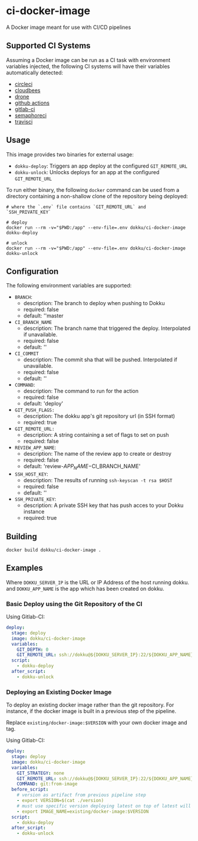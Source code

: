 # ci-docker-image

A Docker image meant for use with CI/CD pipelines

## Supported CI Systems

Assuming a Docker image can be run as a CI task with environment variables
injected, the following CI systems will have their variables automatically
detected:

- [circleci](https://circleci.com/)
- [cloudbees](https://www.cloudbees.com/)
- [drone](https://www.drone.io/)
- [github actions](https://github.com/features/actions)
- [gitlab-ci](https://about.gitlab.com/stages-devops-lifecycle/continuous-integration/)
- [semaphoreci](https://semaphoreci.com/)
- [travisci](https://travis-ci.com/)

## Usage

This image provides two binaries for external usage:

- `dokku-deploy`: Triggers an app deploy at the configured `GIT_REMOTE_URL`
- `dokku-unlock`: Unlocks deploys for an app at the configured `GIT_REMOTE_URL`

To run either binary, the following `docker` command can be used from a
directory containing a non-shallow clone of the repository being deployed:

```shell
# where the `.env` file contains `GIT_REMOTE_URL` and `SSH_PRIVATE_KEY`

# deploy
docker run --rm -v="$PWD:/app" --env-file=.env dokku/ci-docker-image dokku-deploy

# unlock
docker run --rm -v="$PWD:/app" --env-file=.env dokku/ci-docker-image dokku-unlock
```

## Configuration

The following environment variables are supported:

- `BRANCH`:
  - description: The branch to deploy when pushing to Dokku
  - required: false
  - default: ''master
- `CI_BRANCH_NAME`
  - description: The branch name that triggered the deploy. Interpolated if unavailable.
  - required: false
  - default: ''
- `CI_COMMIT`
  - description: The commit sha that will be pushed. Interpolated if unavailable.
  - required: false
  - default: ''
- `COMMAND`:
  - description: The command to run for the action
  - required: false
  - default: 'deploy'
- `GIT_PUSH_FLAGS:`
  - description: The dokku app's git repository url (in SSH format)
  - required: true
- `GIT_REMOTE_URL:`
  - description: A string containing a set of flags to set on push
  - required: false
- `REVIEW_APP_NAME`:
  - description: The name of the review app to create or destroy
  - required: false
  - default: 'review-$APP_NAME-$CI_BRANCH_NAME'
- `SSH_HOST_KEY`:
  - description: The results of running `ssh-keyscan -t rsa $HOST`
  - required: false
  - default: ''
- `SSH_PRIVATE_KEY`:
  - description: A private SSH key that has push acces to your Dokku instance
  - required: true

## Building

```text
docker build dokku/ci-docker-image .
```



## Examples

Where `DOKKU_SERVER_IP` is the URL or IP Address of the host running dokku.
and `DOKKU_APP_NAME` is the app which has been created on dokku.

### Basic Deploy using the Git Repository of the CI
Using Gitlab-CI:
```yaml
deploy:
  stage: deploy
  image: dokku/ci-docker-image
  variables:
    GIT_DEPTH: 0
    GIT_REMOTE_URL: ssh://dokku@${DOKKU_SERVER_IP}:22/${DOKKU_APP_NAME}
  script:
    - dokku-deploy
  after_script:
    - dokku-unlock
```


### Deploying an Existing Docker Image
To deploy an existing docker image rather than the git repository. For instance, if the docker image is built in a previous step of the pipeline.

Replace `existing/docker-image:$VERSION` with your own docker image and tag. 

Using Gitlab-CI:
```yaml
deploy:
  stage: deploy
  image: dokku/ci-docker-image
  variables:
    GIT_STRATEGY: none
    GIT_REMOTE_URL: ssh://dokku@${DOKKU_SERVER_IP}:22/${DOKKU_APP_NAME}
    COMMAND: git:from-image
  before_script:
    # version as artifact from previous pipeline step
    - export VERSION=$(cat ./version)  
    # must use specific version deploying latest on top of latest will not trigger a deploy
    - export IMAGE_NAME=existing/docker-image:$VERSION 
  script:
    - dokku-deploy
  after_script:
    - dokku-unlock

```


